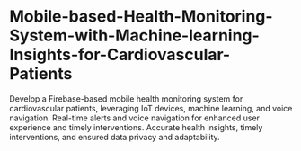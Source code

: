 # Mobile-based-Health-Monitoring-System-with-Machine-learning-Insights-for-Cardiovascular-Patients
Develop a Firebase-based mobile health monitoring system for cardiovascular patients, leveraging IoT devices, machine learning, and voice navigation. Real-time alerts and voice navigation for enhanced user experience and timely interventions. Accurate health insights, timely interventions, and ensured data privacy and adaptability.
